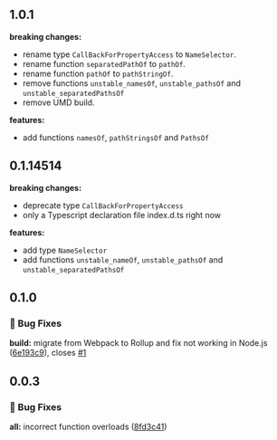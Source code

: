 ## 1.0.1

**breaking changes:**

- rename type `CallBackForPropertyAccess` to `NameSelector`.
- rename function `separatedPathOf` to `pathOf`.
- rename function `pathOf` to `pathStringOf`.
- remove functions `unstable_namesOf`, `unstable_pathsOf` and `unstable_separatedPathsOf`
- remove UMD build.

**features:**

- add functions `namesOf`, `pathStringsOf` and `PathsOf`

## 0.1.14514

**breaking changes:**

- deprecate type `CallBackForPropertyAccess`
- only a Typescript declaration file index.d.ts right now

**features:**

- add type `NameSelector`
- add functions `unstable_nameOf`, `unstable_pathsOf` and `unstable_separatedPathsOf`

## 0.1.0

### 🐞 Bug Fixes

**build:** migrate from Webpack to Rollup and fix not working in Node.js ([6e193c9](https://github.com/p-toy-factory/ts-nameof-proxy/commit/6e193c9653a100894baf0498e65c86412d85ffae)), closes [#1](https://github.com/p-toy-factory/ts-nameof-proxy/issues/1)

## 0.0.3

### 🐞 Bug Fixes

**all:** incorrect function overloads ([8fd3c41](https://github.com/p-toy-factory/ts-nameof-proxy/commit/681222fc393d1c76f73ea2441209adb903a337a5))
